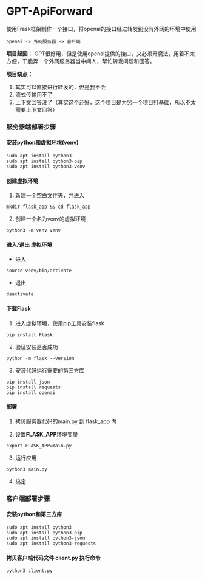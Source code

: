 # GPT-ApiForward
使用Frask框架制作一个接口，将openai的接口经过转发到没有外网的环境中使用

```
openai -> 外网服务器 -> 客户端
```
**项目起因：** 
GPT很好用，但是使用openai提供的接口，又必须开魔法，用着不太方便，干脆弄一个外网服务器当中间人，帮忙转发问题和回答。

**项目缺点：**
1. 其实可以直接进行转发的，但是我不会
2. 流式传输用不了
3. 上下文回答没了（其实这个还好，这个项目是为另一个项目打基础，所以不太需要上下文回答）


### 服务器端部署步骤

#### 安装python和虚拟环境(venv)
```shell
sudo apt install python3
sudo apt install python3-pip
sudo apt install python3-venv
```

#### 创建虚拟环境
1. 新建一个空白文件夹，并进入
```shell
mkdir flask_app && cd flask_app
```
2. 创建一个名为venv的虚拟环境
```shell
python3 -m venv venv
```

#### 进入/退出 虚拟环境
- 进入
```shell
source venv/bin/activate
```
- 退出
```shell
deactivate
```

#### 下载Flask
1. 进入虚拟环境，使用pip工具安装flask
```shell
pip install Flask
```
2. 验证安装是否成功
```shell
python -m flask --version
```

3. 安装代码运行需要的第三方库
```shell
pip install json
pip install requests
pip install openai
```


#### 部署
1. 拷贝服务器代码的main.py 到 flask_app 内

2. 设置**FLASK_APP**环境变量
```shell
export FLASK_APP=main.py
```
3. 运行应用
```shell
python3 main.py
```
4. 搞定

### 客户端部署步骤
#### 安装python和第三方库
```shell
sudo apt install python3
sudo apt install python3-pip
sudo apt install python3-json
sudo apt install python3-requests
```
#### 拷贝客户端代码文件 client.py 执行命令
```shell
python3 client.py
```

